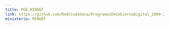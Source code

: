 ```yaml
---
title: PGE_MINDEF
link: https://github.com/RedCiudadana/ProgramasDeGobiernoDigital_2009-2023/raw/main/PGE_MINDEF.pdf
ministerio: MINDEF
---
```

